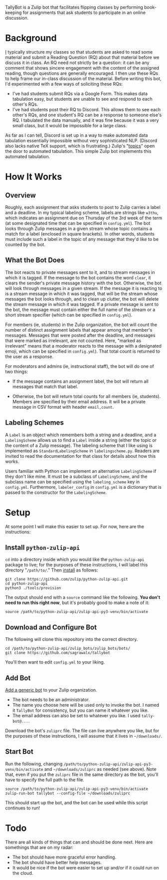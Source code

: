 
TallyBot is a Zulip bot that facilitates flipping classes by performing book-keeping for assignments that ask students to participate in an online discussion. 

# Background

[I](https://sagrawalx.github.io/) typically structure my classes so that students are asked to read some material and submit a Reading Question (RQ) about that material before we discuss it in class. An RQ need not strictly be a question: it can be any comment that shows sincere engagement with the content of the assigned reading, though questions are generally encouraged. I then use these RQs to help frame our in-class discussion of the material. Before writing this bot, I'd experimented with a few ways of soliciting these RQs: 

* I've had students submit RQs via a Google Form. This makes data tabulation easy, but students are unable to see and respond to each other's RQs. 
* I've had students post their RQ to Discord. This allows them to see each other's RQs, and one student's RQ can be a response to someone else's RQ. I tabulated the data manually, and it was fine because it was a very small class, but it would be impossible for a large class. 

As far as I can tell, Discord is set up in a way to make automated data tabulation essentially impossible without very sophisticated NLP. (Discord also lacks native TeX support, which is frustrating.) Zulip's "[topics](https://zulip.com/help/streams-and-topics)" open the door to automated tabulation. This simple Zulip bot implements this automated tabulation. 

# How It Works

## Overview

Roughly, each assignment that asks students to post to Zulip carries a label and a deadline. In my typical labeling scheme, labels are strings like `w3thu`, which indicates an assignment due on Thursday of the 3rd week of the term (at some designated time that can be specified in `config.yml`). The bot looks through Zulip messages in a given stream whose topic contains a match for a label (enclosed in square brackets). In other words, students must include such a label in the topic of any message that they'd like to be counted by the bot. 

## What the Bot Does

The bot reacts to private messages sent to it, and to stream messages in which it is tagged. If the message to the bot contains the word `clear`, it clears the sender's private message history with the bot. Otherwise, the bot will look through messages in a given stream. If the message it is reacting to is a stream message in which it was tagged, that will be the stream whose messages the bot looks through, and to clean up clutter, the bot will delete the stream message in which it was tagged. If a private message is sent to the bot, the message must contain either the full name of the stream or a short stream specifier (which can be specified in `config.yml`). 

For members (ie, students) in the Zulip organization, the bot will count the number of distinct assignment labels that appear among that member's messages. Messages that were posted after the deadline, and messages that were marked as irrelevant, are not counted. Here, "marked as irrelevant" means that a moderator reacts to the message with a designated emoji, which can be specified in `config.yml`). That total count is returned to the user as a response. 

For moderators and admins (ie, instructional staff), the bot will do one of two things: 

* If the message contains an assignment label, the bot will return all messages that match that label. 

* Otherwise, the bot will return total counts for all members (ie, students). Members are specified by their email address. It will be a private message in CSV format with header `email,count`.

## Labeling Schemes

A `Label` is an object which remembers both a string and a deadline, and a `LabelingScheme` allows us to find a `Label` inside a string (either the topic or the content of a Zulip message). The labeling scheme that I like using is implemented as `StandardLabelingScheme` in `labelingscheme.py`. Readers are invited to read the documentation for that class for details about how this works. 

Users familiar with Python can implement an alternative `LabelingScheme` if they don't like mine. It must be a subclass of `LabelingScheme`, and the subclass name can be specified using the `labeling_scheme` key in `config.yml`. Furthermore, `labeler_config` in `config.yml` is a dictionary that is passed to the constructor for the `LabelingScheme`. 

# Setup

At some point I will make this easier to set up. For now, here are the instructions: 

## Install `python-zulip-api`

`cd` into a directory inside which you would like the `python-zulip-api` package to live; for the purposes of these instructions, I will label this directory "`/path/to/`." Then [install](https://zulip.com/api/writing-bots) as follows:

```
git clone https://github.com/zulip/python-zulip-api.git
cd python-zulip-api
python3 ./tools/provision
```

The output should end with a `source` command like the following. **You don't need to run this right now**, but it's probably good to make a note of it: 

```
source /path/to/python-zulip-api/zulip-api-py3-venv/bin/activate
```

## Download and Configure Bot

The following will clone this repository into the correct directory. 

```
cd /path/to/python-zulip-api/zulip_bots/zulip_bots/bots/
git clone https://github.com/sagrawalx/tallybot
```

You'll then want to edit `config.yml` to your liking. 

## Add Bot

[Add a generic bot](https://zulip.com/help/add-a-bot-or-integration) to your Zulip organization. 

* The bot needs to be an administrator. 
* The name you choose here will be used only to invoke the bot. I named it `TallyBot` for consistency, but you can name it whatever you like. 
* The email address can also be set to whatever you like. I used `tally-bot@...`. 

Download the bot's `zuliprc` file. The file can live anywhere you like, but for the purposes of these instructions, I will assume that it lives in `~/downloads/`. 

## Start Bot

Run the following, changing `/path/to/python-zulip-api/zulip-api-py3-venv/bin/activate` and `~/downloads/zuliprc` as needed (see above). Note that, even if you put the `zuliprc` file in the same directory as the bot, you'll have to specify the full path to the file. 

```
source /path/to/python-zulip-api/zulip-api-py3-venv/bin/activate
zulip-run-bot tallybot --config-file ~/downloads/zuliprc
```

This should start up the bot, and the bot can be used while this script continues to run!

# Todo

There are all kinds of things that can and should be done next. Here are somethings that are on my radar: 

* The bot should have more graceful error handling. 
* The bot should have better help messages. 
* It would be nice if the bot were easier to set up and/or if it could run on the cloud. 

